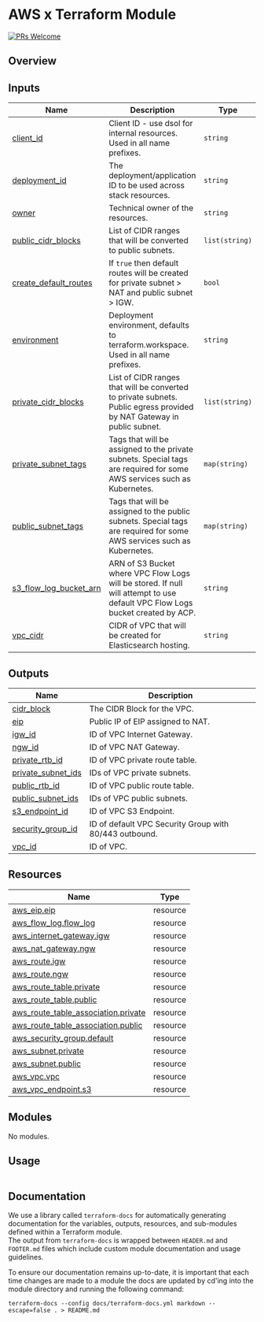 # AWS x Terraform Module

[![PRs Welcome](https://img.shields.io/badge/PRs-welcome-brightgreen.svg?style=flat-square)](http://makeapullrequest.com)

## Overview
## Inputs

| Name | Description | Type | Default | Required |
|------|-------------|------|---------|:--------:|
| <a name="input_client_id"></a> [client_id](#input_client_id) | Client ID - use dsol for internal resources. Used in all name prefixes. | `string` | n/a | yes |
| <a name="input_deployment_id"></a> [deployment_id](#input_deployment_id) | The deployment/application ID to be used across stack resources. | `string` | n/a | yes |
| <a name="input_owner"></a> [owner](#input_owner) | Technical owner of the resources. | `string` | n/a | yes |
| <a name="input_public_cidr_blocks"></a> [public_cidr_blocks](#input_public_cidr_blocks) | List of CIDR ranges that will be converted to public subnets. | `list(string)` | n/a | yes |
| <a name="input_create_default_routes"></a> [create_default_routes](#input_create_default_routes) | If `true` then default routes will be created for private subnet > NAT and public subnet > IGW. | `bool` | `true` | no |
| <a name="input_environment"></a> [environment](#input_environment) | Deployment environment, defaults to terraform.workspace. Used in all name prefixes. | `string` | `null` | no |
| <a name="input_private_cidr_blocks"></a> [private_cidr_blocks](#input_private_cidr_blocks) | List of CIDR ranges that will be converted to private subnets. Public egress provided by NAT Gateway in public subnet. | `list(string)` | `[]` | no |
| <a name="input_private_subnet_tags"></a> [private_subnet_tags](#input_private_subnet_tags) | Tags that will be assigned to the private subnets. Special tags are required for some AWS services such as Kubernetes. | `map(string)` | `{}` | no |
| <a name="input_public_subnet_tags"></a> [public_subnet_tags](#input_public_subnet_tags) | Tags that will be assigned to the public subnets. Special tags are required for some AWS services such as Kubernetes. | `map(string)` | `{}` | no |
| <a name="input_s3_flow_log_bucket_arn"></a> [s3_flow_log_bucket_arn](#input_s3_flow_log_bucket_arn) | ARN of S3 Bucket where VPC Flow Logs will be stored. If null will attempt to use default VPC Flow Logs bucket created by ACP. | `string` | `null` | no |
| <a name="input_vpc_cidr"></a> [vpc_cidr](#input_vpc_cidr) | CIDR of VPC that will be created for Elasticsearch hosting. | `string` | `null` | no |
## Outputs

| Name | Description |
|------|-------------|
| <a name="output_cidr_block"></a> [cidr_block](#output_cidr_block) | The CIDR Block for the VPC. |
| <a name="output_eip"></a> [eip](#output_eip) | Public IP of EIP assigned to NAT. |
| <a name="output_igw_id"></a> [igw_id](#output_igw_id) | ID of VPC Internet Gateway. |
| <a name="output_ngw_id"></a> [ngw_id](#output_ngw_id) | ID of VPC NAT Gateway. |
| <a name="output_private_rtb_id"></a> [private_rtb_id](#output_private_rtb_id) | ID of VPC private route table. |
| <a name="output_private_subnet_ids"></a> [private_subnet_ids](#output_private_subnet_ids) | IDs of VPC private subnets. |
| <a name="output_public_rtb_id"></a> [public_rtb_id](#output_public_rtb_id) | ID of VPC public route table. |
| <a name="output_public_subnet_ids"></a> [public_subnet_ids](#output_public_subnet_ids) | IDs of VPC public subnets. |
| <a name="output_s3_endpoint_id"></a> [s3_endpoint_id](#output_s3_endpoint_id) | ID of VPC S3 Endpoint. |
| <a name="output_security_group_id"></a> [security_group_id](#output_security_group_id) | ID of default VPC Security Group with 80/443 outbound. |
| <a name="output_vpc_id"></a> [vpc_id](#output_vpc_id) | ID of VPC. |
## Resources

| Name | Type |
|------|------|
| [aws_eip.eip](https://registry.terraform.io/providers/hashicorp/aws/latest/docs/resources/eip) | resource |
| [aws_flow_log.flow_log](https://registry.terraform.io/providers/hashicorp/aws/latest/docs/resources/flow_log) | resource |
| [aws_internet_gateway.igw](https://registry.terraform.io/providers/hashicorp/aws/latest/docs/resources/internet_gateway) | resource |
| [aws_nat_gateway.ngw](https://registry.terraform.io/providers/hashicorp/aws/latest/docs/resources/nat_gateway) | resource |
| [aws_route.igw](https://registry.terraform.io/providers/hashicorp/aws/latest/docs/resources/route) | resource |
| [aws_route.ngw](https://registry.terraform.io/providers/hashicorp/aws/latest/docs/resources/route) | resource |
| [aws_route_table.private](https://registry.terraform.io/providers/hashicorp/aws/latest/docs/resources/route_table) | resource |
| [aws_route_table.public](https://registry.terraform.io/providers/hashicorp/aws/latest/docs/resources/route_table) | resource |
| [aws_route_table_association.private](https://registry.terraform.io/providers/hashicorp/aws/latest/docs/resources/route_table_association) | resource |
| [aws_route_table_association.public](https://registry.terraform.io/providers/hashicorp/aws/latest/docs/resources/route_table_association) | resource |
| [aws_security_group.default](https://registry.terraform.io/providers/hashicorp/aws/latest/docs/resources/security_group) | resource |
| [aws_subnet.private](https://registry.terraform.io/providers/hashicorp/aws/latest/docs/resources/subnet) | resource |
| [aws_subnet.public](https://registry.terraform.io/providers/hashicorp/aws/latest/docs/resources/subnet) | resource |
| [aws_vpc.vpc](https://registry.terraform.io/providers/hashicorp/aws/latest/docs/resources/vpc) | resource |
| [aws_vpc_endpoint.s3](https://registry.terraform.io/providers/hashicorp/aws/latest/docs/resources/vpc_endpoint) | resource |
## Modules

No modules.
## Usage

```hcl

```

## Documentation
We use a library called `terraform-docs` for automatically generating documentation for the variables, outputs, resources, and sub-modules defined within a Terraform module.   
The output from `terraform-docs` is wrapped between `HEADER.md` and `FOOTER.md` files which include custom module documentation and usage guidelines.

To ensure our documentation remains up-to-date, it is important that each time changes are made to a module the docs are updated by cd'ing into the module directory and running the following command:  

`terraform-docs --config docs/terraform-docs.yml markdown --escape=false . > README.md`
